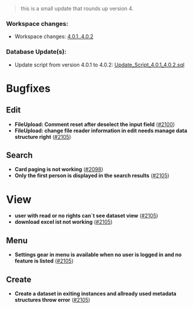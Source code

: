 > this is a small update that rounds up version 4.

### Workspace changes:
- Workspace changes: [4.0.1..4.0.2](https://github.com/BEXIS2/Workspace/compare/4.0.1..4.0.2)

### Database Update(s):
- Update script from version 4.0.1 to 4.0.2: [Update_Script_4.0.1_4.0.2.sql](https://github.com/BEXIS2/Core/blob/rc/database%20update%20scripts/4.0.1-4.0.2.sql)


# Bugfixes 
## Edit
- **FileUpload: Comment reset after deselect the input field** ([#2100](https://github.com/BEXIS2/Core/issues/2100))
- **FileUpload: change file reader information in edit needs manage data structure right** ([#2105](https://github.com/BEXIS2/Core/issues/2105))

## Search
- **Card paging is not working** ([#2098](https://github.com/BEXIS2/Core/issues/2098))
- **Only the first person is displayed in the search results** ([#2105](https://github.com/BEXIS2/Core/issues/2105))

# View
- **user with read or no rights can´t see dataset view** ([#2105](https://github.com/BEXIS2/Core/issues/2105))
- **download excel ist not working** ([#2105](https://github.com/BEXIS2/Core/issues/2105))

## Menu
- **Settings gear in menu is available when no user is logged in and no feature is listed** ([#2105](https://github.com/BEXIS2/Core/issues/2105))

## Create
- **Create a dataset in exiting instances and allready used metadata structures throw error**  ([#2105](https://github.com/BEXIS2/Core/issues/2105))

